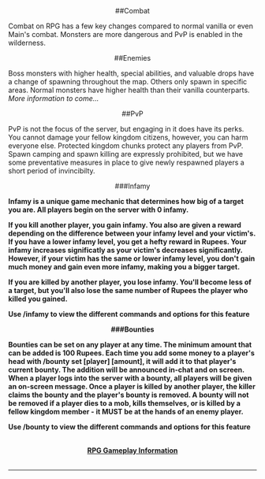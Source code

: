 ---
---
<div style="text-align: center;" markdown="1">
##Combat
</div>
<p>Combat on RPG has a few key changes compared to normal vanilla or even Main's combat. Monsters are more dangerous and PvP is enabled in the wilderness.</p>

<div style="text-align: center;" markdown="1">
##Enemies
</div>
<p>Boss monsters with higher health, special abilities, and valuable drops have a change of spawning throughout the map. Others only spawn in specific areas. Normal monsters have higher health than their vanilla counterparts. <i>More information to come...</i></p>

<a name="pvp"></a>
<div style="text-align: center;" markdown="1">
##PvP
</div>
<p>PvP is not the focus of the server, but engaging in it does have its perks. You cannot damage your fellow kingdom citizens, however, you can harm everyone else. Protected kingdom chunks protect any players from PvP. Spawn camping and spawn killing are expressly prohibited, but we have some preventative measures in place to give newly respawned players a short period of invincibilty.</p>

<div style="text-align: center;" markdown="1">
###Infamy
</div>
<p><b>Infamy</> is a unique game mechanic that determines how big of a target you are. All players begin on the server with 0 infamy. <p>If you kill another player, you gain infamy. You also are given a reward depending on the difference between your infamy level and your victim's. If you have a lower infamy level, you get a hefty reward in Rupees. Your infamy increases significatly as your victim's decreases significantly. However, if your victim has the same or lower infamy level, you don't gain much money and gain even more infamy, making you a bigger target.</p> 

<p>If you are killed by another player, you lose infamy. You'll become less of a target, but you'll also lose the same number of Rupees the player who killed you gained.</p>

<p>Use <b>/infamy</b> to view the different commands and options for this feature</p>

<div style="text-align: center;" markdown="1">
###Bounties
</div>

<p><b>Bounties</b> can be set on any player at any time. The minimum amount that can be added is 100 Rupees. Each time you add some money to a player's head with <b>/bounty set [player] [amount]</b>, it will add it to that player's current bounty. The addition will be announced in-chat and on screen. When a player logs into the server with a bounty, all players will be given an on-screen message. Once a player is killed by another player, the killer claims the bounty and the player's bounty is removed. A bounty <b>will not</b> be removed if a player dies to a mob, kills themselves, or is killed by a fellow kingdom member - it MUST be at the hands of an enemy player.</p>

<p>Use <b>/bounty</b> to view the different commands and options for this feature</p>

<br/>
<center><a href="{{site.baseurl}}/rpg/gameplay" class="myButton">RPG Gameplay Information</a></center><br/>

<hr>
